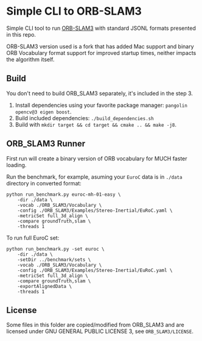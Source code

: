 # Simple CLI to ORB-SLAM3

Simple CLI tool to run [ORB-SLAM3](https://github.com/UZ-SLAMLab/ORB_SLAM3) with standard JSONL formats presented in this repo.

ORB-SLAM3 version used is a fork that has added Mac support and binary ORB Vocabulary format support for improved startup times, neither impacts the algorithm itself.

## Build

You don't need to build ORB_SLAM3 separately, it's included in the step 3.

1. Install dependencies using your favorite package manager: `pangolin opencv@3 eigen boost`.
2. Build included dependencies: `./build_dependencies.sh`
3. Build with `mkdir target && cd target && cmake .. && make -j8`.

## ORB_SLAM3 Runner

First run will create a binary version of ORB vocabulary for MUCH faster loading.

Run the benchmark, for example, asuming your `EuroC` data is in `./data` directory in converted format:

```
python run_benchmark.py euroc-mh-01-easy \
	-dir ./data \
	-vocab ./ORB_SLAM3/Vocabulary \
	-config ./ORB_SLAM3/Examples/Stereo-Inertial/EuRoC.yaml \
	-metricSet full_3d_align \
	-compare groundTruth,slam \
	-threads 1
```

To run full EuroC set:

```
python run_benchmark.py -set euroc \
	-dir ./data \
	-setDir ../benchmark/sets \
	-vocab ./ORB_SLAM3/Vocabulary \
	-config ./ORB_SLAM3/Examples/Stereo-Inertial/EuRoC.yaml \
	-metricSet full_3d_align \
	-compare groundTruth,slam \
	-exportAlignedData \
	-threads 1
```

## License

Some files in this folder are copied/modified from ORB_SLAM3 and are licensed under GNU GENERAL PUBLIC LICENSE 3, see `ORB_SLAM3/LICENSE`.
